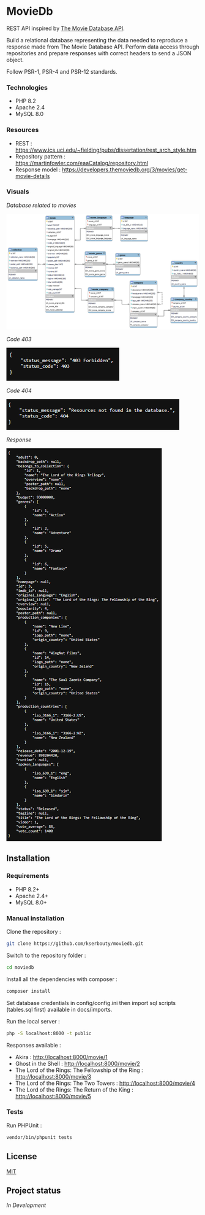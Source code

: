 # MovieDb

REST API inspired by [The Movie Database API](https://www.themoviedb.org/documentation/api).

Build a relational database representing the data needed to reproduce a response made from The Movie Database API.
Perform data access through repositories and prepare responses with correct headers to send a JSON object.

Follow PSR-1, PSR-4 and PSR-12 standards.

### Technologies

- PHP 8.2
- Apache 2.4
- MySQL 8.0

### Resources

- REST : https://www.ics.uci.edu/~fielding/pubs/dissertation/rest_arch_style.htm
- Repository pattern : https://martinfowler.com/eaaCatalog/repository.html
- Response model : https://developers.themoviedb.org/3/movies/get-movie-details

### Visuals

*Database related to movies*

![image](./docs/diagrams/entity-relationship.png)

*Code 403*

![image](./docs/screenshots/403.png)

*Code 404*

![image](./docs/screenshots/404.png)

*Response*

![image](./docs/screenshots/movie-details.png)

## Installation

### Requirements

- PHP 8.2+
- Apache 2.4+
- MySQL 8.0+

### Manual installation

Clone the repository :

```bash
git clone https://github.com/kserbouty/moviedb.git
```

Switch to the repository folder :

```bash
cd moviedb
```

Install all the dependencies with composer :

```bash
composer install
```

Set database credentials in config/config.ini then import sql scripts (tables.sql first) available in docs/imports.

Run the local server :

```bash
php -S localhost:8000 -t public
```

Responses available :

- Akira : <http://localhost:8000/movie/1>
- Ghost in the Shell : <http://localhost:8000/movie/2>
- The Lord of the Rings: The Fellowship of the Ring : <http://localhost:8000/movie/3>
- The Lord of the Rings: The Two Towers : <http://localhost:8000/movie/4>
- The Lord of the Rings: The Return of the King : <http://localhost:8000/movie/5>

### Tests

Run PHPUnit :

```bash
vendor/bin/phpunit tests
```

## License

[MIT](./LICENSE.md)

## Project status

*In Development*
